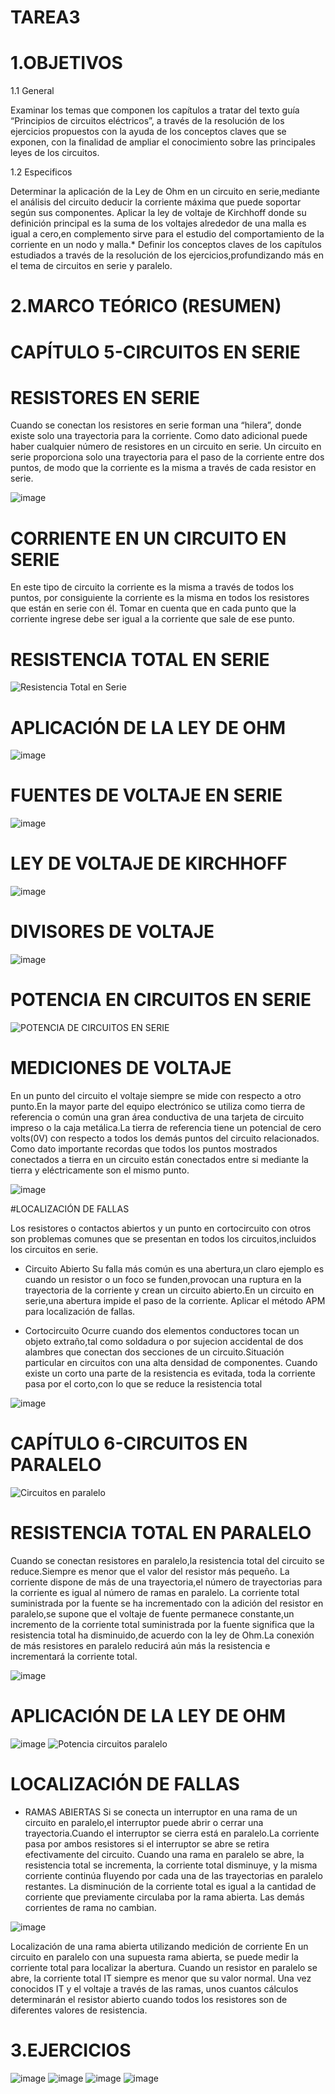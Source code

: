 # TAREA3

# 1.OBJETIVOS

1.1 General

Examinar los temas que componen los capítulos a tratar del texto guía “Principios de circuitos eléctricos”, a través de la resolución de los ejercicios propuestos con la ayuda de los conceptos claves que se exponen, con la finalidad de ampliar el conocimiento sobre las principales leyes de los circuitos.

1.2 Especificos

Determinar la aplicación de la Ley de Ohm en un circuito en serie,mediante el análisis del circuito deducir la corriente máxima que puede soportar según sus componentes.
Aplicar la ley de voltaje de Kirchhoff donde su definición principal es la suma de los voltajes alrededor de una malla es igual a cero,en complemento sirve para el estudio del comportamiento de la corriente en un nodo y malla.*
Definir los conceptos claves de los capítulos estudiados a través de la resolución de los ejercicios,profundizando más en el tema de circuitos en serie y paralelo.

# 2.MARCO TEÓRICO (RESUMEN)

# CAPÍTULO 5-CIRCUITOS EN SERIE

# RESISTORES EN SERIE

Cuando se conectan los resistores en serie forman una “hilera”, donde existe solo una trayectoria para la corriente. Como dato adicional puede haber cualquier número de resistores en un circuito en serie. Un circuito en serie proporciona solo una trayectoria para el paso de la corriente entre dos puntos, de modo que la corriente es la misma a través de cada resistor en serie.

![image](https://user-images.githubusercontent.com/116813369/203681124-53024458-9c2d-49ab-b473-bb2e2521a8a8.png)

# CORRIENTE EN UN CIRCUITO EN SERIE

En este tipo de circuito la corriente es la misma a través de todos los puntos, por consiguiente la corriente es la misma en todos los resistores que están en serie con él. Tomar en cuenta que en cada punto que la corriente ingrese debe ser igual a la corriente que sale de ese punto.

# RESISTENCIA TOTAL EN SERIE

![Resistencia Total en Serie](https://user-images.githubusercontent.com/116813369/203691475-22af6d80-67da-4b79-960b-955fb2ebf410.jpg)

# APLICACIÓN DE LA LEY DE OHM

![image](https://user-images.githubusercontent.com/116813369/203691528-5fec589e-f062-400c-abaf-cc8c0c02f8ce.png)

# FUENTES DE VOLTAJE EN SERIE

![image](https://user-images.githubusercontent.com/116813369/203691616-207aa918-50d2-4735-a2ce-7918abe2d467.png)

# LEY DE VOLTAJE DE KIRCHHOFF

![image](https://user-images.githubusercontent.com/116813369/203691813-c4906c28-bf40-46a6-ace6-d992c961cad3.png)

# DIVISORES DE VOLTAJE

![image](https://user-images.githubusercontent.com/116813369/203691858-88c96565-aa7c-4dfd-8e18-4e91248a7c3a.png)

# POTENCIA EN CIRCUITOS EN SERIE

![POTENCIA DE CIRCUITOS EN SERIE](https://user-images.githubusercontent.com/116813369/203693585-3bff7e68-9c80-44e3-b963-f5e6ddf431c0.jpg)

# MEDICIONES DE VOLTAJE

En un punto del circuito el voltaje siempre se mide con respecto a otro punto.En la mayor parte del equipo electrónico se utiliza como tierra de referencia o común una gran área conductiva de una tarjeta de circuito impreso o la caja metálica.La tierra de referencia tiene un potencial de cero volts(0V) con respecto a todos los demás puntos del circuito relacionados. Como dato importante recordas que todos los puntos mostrados conectados a tierra en un circuito están conectados entre si mediante la tierra y eléctricamente son el mismo punto.

![image](https://user-images.githubusercontent.com/116813369/203693620-ef1ff8d2-1b63-4668-8d94-b35c51111ac5.png)

#LOCALIZACIÓN DE FALLAS

Los resistores o contactos abiertos y un punto en cortocircuito con otros son problemas comunes que se presentan en todos los circuitos,incluidos los circuitos en serie.

* Circuito Abierto Su falla más común es una abertura,un claro ejemplo es cuando un resistor o un foco se funden,provocan una ruptura en la trayectoria de la corriente y crean un circuito abierto.En un circuito en serie,una abertura impide el paso de la corriente. Aplicar el método APM para localización de fallas.

* Cortocircuito Ocurre cuando dos elementos conductores tocan un objeto extraño,tal como soldadura o por sujecion accidental de dos alambres que conectan dos secciones de un circuito.Situación particular en circuitos con una alta densidad de componentes. Cuando existe un corto una parte de la resistencia es evitada, toda la corriente pasa por el corto,con lo que se reduce la resistencia total

![image](https://user-images.githubusercontent.com/116813369/203693685-3976931a-944a-4203-9336-665eebf8917a.png)

# CAPÍTULO 6-CIRCUITOS EN PARALELO

![Circuitos en paralelo](https://user-images.githubusercontent.com/116813369/203695372-8ac8c182-3ebf-4f27-96dd-43201de2e5a7.jpg)

# RESISTENCIA TOTAL EN PARALELO

Cuando se conectan resistores en paralelo,la resistencia total del circuito se reduce.Siempre es menor que el valor del resistor más pequeño. La corriente dispone de más de una trayectoria,el número de trayectorias para la corriente es igual al número de ramas en paralelo. La corriente total suministrada por la fuente se ha incrementado con la adición del resistor en paralelo,se supone que el voltaje de fuente permanece constante,un incremento de la corriente total suministrada por la fuente significa que la resistencia total ha disminuido,de acuerdo con la ley de Ohm.La conexión de más resistores en paralelo reducirá aún más la resistencia e incrementará la corriente total.

![image](https://user-images.githubusercontent.com/116813369/203704513-cb911f44-3fde-4688-9bf3-ed28e2d0e2ef.png)

# APLICACIÓN DE LA LEY DE OHM

![image](https://user-images.githubusercontent.com/116813369/203704601-b272b108-ef49-4265-bb99-fa3a549af7cc.png)
![Potencia circuitos paralelo](https://user-images.githubusercontent.com/116813369/203906994-0ecaa69f-727e-4c91-9106-65de4d3066de.jpg)

# LOCALIZACIÓN DE FALLAS

* RAMAS ABIERTAS Si se conecta un interruptor en una rama de un circuito en paralelo,el interruptor puede abrir o cerrar una trayectoria.Cuando el interruptor se cierra está en paralelo.La corriente pasa por ambos resistores si el interruptor se abre se retira efectivamente del circuito. Cuando una rama en paralelo se abre, la resistencia total se incrementa, la corriente total disminuye, y la misma corriente continúa fluyendo por cada una de las trayectorias en paralelo restantes. La disminución de la corriente total es igual a la cantidad de corriente que previamente circulaba por la rama abierta. Las demás corrientes de rama no cambian.

![image](https://user-images.githubusercontent.com/116813369/203907702-f4592ee8-bb48-4158-bd5a-79287cd236a1.png)

Localización de una rama abierta utilizando medición de corriente En un circuito en paralelo con una supuesta rama abierta, se puede medir la corriente total para localizar la abertura. Cuando un resistor en paralelo se abre, la corriente total IT siempre es menor que su valor normal. Una vez conocidos IT y el voltaje a través de las ramas, unos cuantos cálculos determinarán el resistor abierto cuando todos los resistores son de diferentes valores de resistencia.

# 3.EJERCICIOS

![image](https://user-images.githubusercontent.com/116813369/203908298-b111df4f-ada2-4eaa-bd3e-d317a54c10e3.png)
![image](https://user-images.githubusercontent.com/116813369/203908405-fc517759-4db1-40da-b34f-fe7fa3e21884.png)
![image](https://user-images.githubusercontent.com/116813369/203908757-a0c57f9e-0d78-4e58-a76a-9deb2cabfd7e.png)
![image](https://user-images.githubusercontent.com/116813369/203908765-253f9db7-3a35-4117-a05e-d5074024cccd.png)



